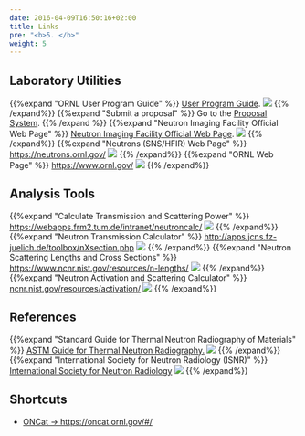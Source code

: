 ```yaml
---
date: 2016-04-09T16:50:16+02:00
title: Links
pre: "<b>5. </b>"
weight: 5
---
```


## Laboratory Utilities

{{%expand "ORNL User Program Guide" %}}
<a href='https://neutrons.ornl.gov/users'>User Program Guide</a>.
<img src='/links/images/links_1.png' />
{{% /expand%}}
{{%expand "Submit a proposal" %}}
Go to the <a href='https://snsapp1.sns.ornl.gov/xprod/f?p=100'>Proposal System</a>.
{{% /expand %}}
{{%expand "Neutron Imaging Facility Official Web Page" %}}
<a href='https://neutrons.ornl.gov/imaging'>Neutron Imaging Facility Official Web Page</a>.
<img src='/links/images/links_2.png' />
{{% /expand%}}
{{%expand "Neutrons (SNS/HFIR) Web Page" %}}
<a href='https://neutrons.ornl.gov/'>https://neutrons.ornl.gov/</a>
<img src='/links/images/links_3.png' />
{{% /expand%}}
{{%expand "ORNL Web Page" %}}
<a href='https://www.ornl.gov/'>https://www.ornl.gov/</a>
<img src='/links/images/links_4.png' />
{{% /expand%}}

## Analysis Tools

{{%expand "Calculate Transmission and Scattering Power" %}}
<a href='https://webapps.frm2.tum.de/intranet/neutroncalc/'>https://webapps.frm2.tum.de/intranet/neutroncalc/</a>
<img src='/links/images/neutroncalc.png' />
{{% /expand%}}
{{%expand "Neutron Transmission Calculator" %}}
<a href='http://apps.jcns.fz-juelich.de/toolbox/nXsection.php'>http://apps.jcns.fz-juelich.de/toolbox/nXsection.php</a>
<img src='/links/images/nxsection.png' />
{{% /expand%}}
{{%expand "Neutron Scattering Lengths and Cross Sections" %}}
<a href='https://www.ncnr.nist.gov/resources/n-lengths/'>https://www.ncnr.nist.gov/resources/n-lengths/</a>
<img src='/links/images/nlengths.png' />
{{% /expand%}}
{{%expand "Neutron Activation and Scattering Calculator" %}}
<a href='https://ncnr.nist.gov/resources/activation/'>ncnr.nist.gov/resources/activation/</a>
<img src='/links/images/ncnr_nist.png' />
{{% /expand%}}

## References

{{%expand "Standard Guide for Thermal Neutron Radiography of Materials" %}}
<a href='https://www.astm.org/Standards/E748.htm'>ASTM Guide for Thermal Neutron Radiography.</a>
<img src='/links/images/astm.png' />
{{% /expand%}}
{{%expand "International Society for Neutron Radiology (ISNR)" %}}
<a href='https://www.isnr.de/'>International Society for Neutron Radiology</a>
<img src='/links/images/isnr.png' />
{{% /expand%}}

## Shortcuts
<ul>
<li><a href='https://oncat.ornl.gov/#/'>ONCat -> https://oncat.ornl.gov/#/ </a></li>
</ul>
